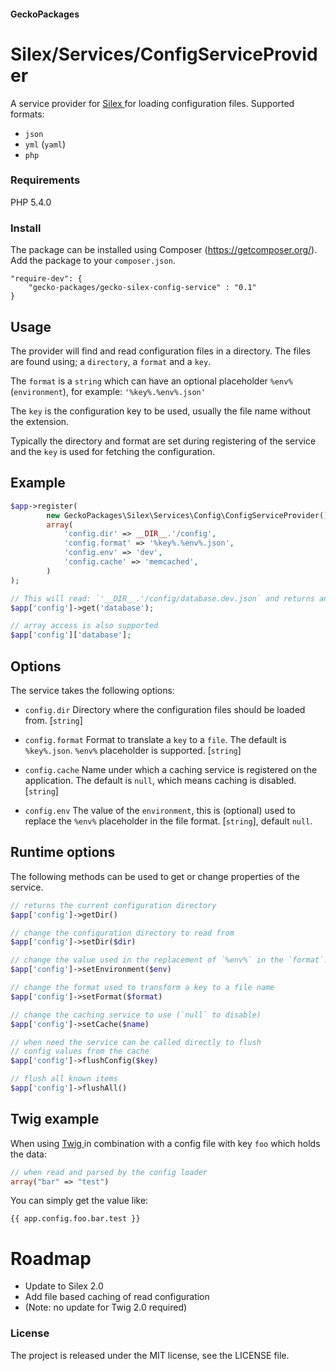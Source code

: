 #### GeckoPackages

# Silex/Services/ConfigServiceProvider

A service provider for [ Silex ](http://silex.sensiolabs.org) for loading configuration files.
Supported formats:
* `json`
* `yml` (`yaml`)
* `php`

### Requirements

PHP 5.4.0

### Install

The package can be installed using Composer (https://getcomposer.org/).
Add the package to your `composer.json`.

```
"require-dev": {
    "gecko-packages/gecko-silex-config-service" : "0.1"
}
```

## Usage

The provider will find and read configuration files in a directory. The files are found
using; a `directory`, a `format` and a `key`.

The `format` is a `string` which can have an optional placeholder `%env%` (`environment`),
for example: `'%key%.%env%.json'`

The `key` is the configuration key to be used, usually the file name without the extension.

Typically the directory and format are set during registering of the service and the
`key` is used for fetching the configuration.

## Example

```php
$app->register(
        new GeckoPackages\Silex\Services\Config\ConfigServiceProvider(),
        array(
            'config.dir' => __DIR__.'/config',
            'config.format' => '%key%.%env%.json',
            'config.env' => 'dev',
            'config.cache' => 'memcached',
        )
);

// This will read: `'__DIR__.'/config/database.dev.json` and returns an array with values.
$app['config']->get('database');

// array access is also supported
$app['config']['database'];
```

## Options

The service takes the following options:

* `config.dir`
  Directory where the configuration files should be loaded from. [`string`]

* `config.format`
  Format to translate a `key` to a `file`. The default is `%key%.json`.
  `%env%` placeholder is supported. [`string`]

* `config.cache`
  Name under which a caching service is registered on the application.
  The default is `null`, which means caching is disabled. [`string`]

* `config.env`
  The value of the `environment`, this is (optional) used to replace the
  `%env%` placeholder in the file format. [`string`], default `null`.

## Runtime options

The following methods can be used to get or change properties of the service.

```php
// returns the current configuration directory
$app['config']->getDir()

// change the configuration directory to read from
$app['config']->setDir($dir)

// change the value used in the replacement of `%env%` in the `format`.
$app['config']->setEnvironment($env)

// change the format used to transform a key to a file name
$app['config']->setFormat($format)

// change the caching service to use (`null` to disable)
$app['config']->setCache($name)

// when need the service can be called directly to flush
// config values from the cache
$app['config']->flushConfig($key)

// flush all known items
$app['config']->flushAll()
```

## Twig example

When using [ Twig ](http://twig.sensiolabs.org/) in combination with a config file with key `foo` which holds the data:
```php
// when read and parsed by the config loader
array("bar" => "test")
```

You can simply get the value like:

```twig
{{ app.config.foo.bar.test }}
```

# Roadmap

* Update to Silex 2.0
* Add file based caching of read configuration
* (Note: no update for Twig 2.0 required)

### License

The project is released under the MIT license, see the LICENSE file.
